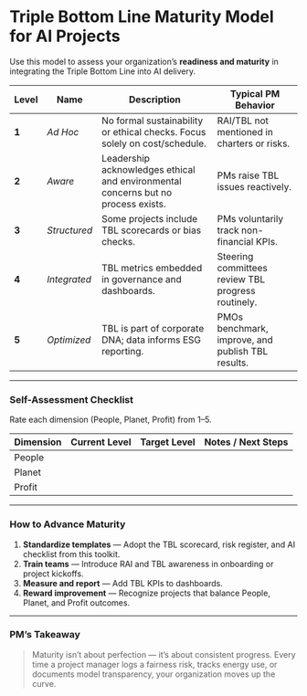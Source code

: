 # Triple Bottom Line Maturity Model for AI Projects

Use this model to assess your organization’s **readiness and maturity** in integrating the Triple Bottom Line into AI delivery.

| Level | Name | Description | Typical PM Behavior |
|--------|------|--------------|----------------------|
| **1** | *Ad Hoc* | No formal sustainability or ethical checks. Focus solely on cost/schedule. | RAI/TBL not mentioned in charters or risks. |
| **2** | *Aware* | Leadership acknowledges ethical and environmental concerns but no process exists. | PMs raise TBL issues reactively. |
| **3** | *Structured* | Some projects include TBL scorecards or bias checks. | PMs voluntarily track non-financial KPIs. |
| **4** | *Integrated* | TBL metrics embedded in governance and dashboards. | Steering committees review TBL progress routinely. |
| **5** | *Optimized* | TBL is part of corporate DNA; data informs ESG reporting. | PMOs benchmark, improve, and publish TBL results. |

---

### Self-Assessment Checklist
Rate each dimension (People, Planet, Profit) from 1–5.

| Dimension | Current Level | Target Level | Notes / Next Steps |
|------------|----------------|---------------|--------------------|
| People |  |  |  |
| Planet |  |  |  |
| Profit |  |  |  |

---

### How to Advance Maturity
1. **Standardize templates** — Adopt the TBL scorecard, risk register, and AI checklist from this toolkit.  
2. **Train teams** — Introduce RAI and TBL awareness in onboarding or project kickoffs.  
3. **Measure and report** — Add TBL KPIs to dashboards.  
4. **Reward improvement** — Recognize projects that balance People, Planet, and Profit outcomes.  

---

### PM’s Takeaway
> Maturity isn’t about perfection — it’s about consistent progress. Every time a project manager logs a fairness risk, tracks energy use, or documents model transparency, your organization moves up the curve.
